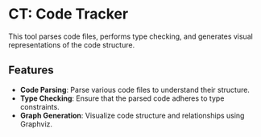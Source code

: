# CT: Code Tracker

This tool parses code files, performs type checking, and generates visual representations of the code structure.

## Features

- **Code Parsing**: Parse various code files to understand their structure.
- **Type Checking**: Ensure that the parsed code adheres to type constraints.
- **Graph Generation**: Visualize code structure and relationships using Graphviz.
